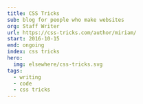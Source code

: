 ```yaml
---
title: CSS Tricks
sub: blog for people who make websites
org: Staff Writer
url: https://css-tricks.com/author/miriam/
start: 2016-10-15
end: ongoing
index: css tricks
hero:
  img: elsewhere/css-tricks.svg
tags:
  - writing
  - code
  - css tricks
---
```


